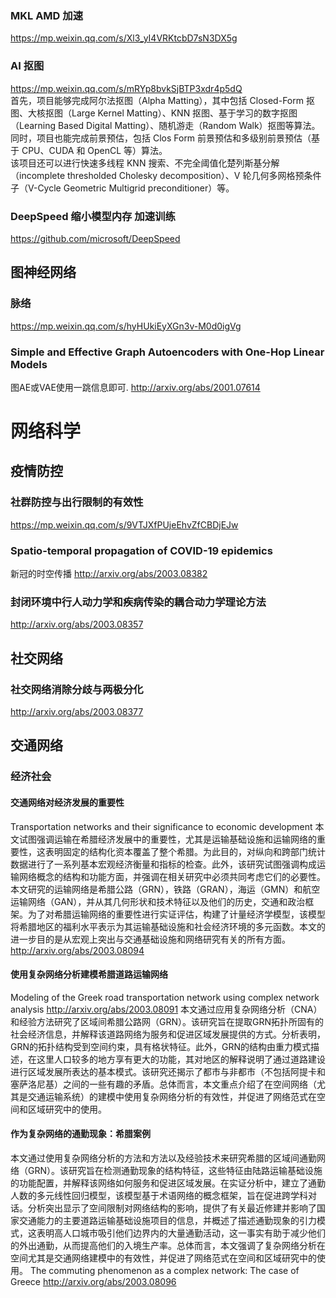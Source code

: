 ### MKL AMD 加速
https://mp.weixin.qq.com/s/Xl3_yI4VRKtcbD7sN3DX5g
### AI 抠图
https://mp.weixin.qq.com/s/mRYp8bvkSjBTP3xdr4p5dQ  
首先，项目能够完成阿尔法抠图（Alpha Matting），其中包括 Closed-Form 抠图、大核抠图（Large Kernel Matting）、KNN 抠图、基于学习的数字抠图（Learning Based Digital Matting）、随机游走（Random Walk）抠图等算法。  
同时，项目也能完成前景预估，包括 Clos Form 前景预估和多级别前景预估（基于 CPU、CUDA 和 OpenCL 等）算法。  
该项目还可以进行快速多线程 KNN 搜索、不完全阈值化楚列斯基分解（incomplete thresholded Cholesky decomposition）、V 轮几何多网格预条件子（V-Cycle Geometric Multigrid preconditioner）等。  
### DeepSpeed 缩小模型内存 加速训练
https://github.com/microsoft/DeepSpeed

## 图神经网络
### 脉络
https://mp.weixin.qq.com/s/hyHUkiEyXGn3v-M0d0igVg
### Simple and Effective Graph Autoencoders with One-Hop Linear Models
图AE或VAE使用一跳信息即可.  http://arxiv.org/abs/2001.07614


# 网络科学
## 疫情防控
### 社群防控与出行限制的有效性
https://mp.weixin.qq.com/s/9VTJXfPUjeEhvZfCBDjEJw
### Spatio-temporal propagation of COVID-19 epidemics
新冠的时空传播
http://arxiv.org/abs/2003.08382
### 封闭环境中行人动力学和疾病传染的耦合动力学理论方法
http://arxiv.org/abs/2003.08357

## 社交网络
### 社交网络消除分歧与两极分化
http://arxiv.org/abs/2003.08377

## 交通网络
### 经济社会
#### 交通网络对经济发展的重要性
Transportation networks and their significance to economic development
本文试图强调运输在希腊经济发展中的重要性，尤其是运输基础设施和运输网络的重要性，这表明固定的结构化资本覆盖了整个希腊。为此目的，对纵向和跨部门统计数据进行了一系列基本宏观经济衡量和指标的检查。此外，该研究试图强调构成运输网络概念的结构和功能方面，并强调在相关研究中必须共同考虑它们的必要性。本文研究的运输网络是希腊公路（GRN），铁路（GRAN），海运（GMN）和航空运输网络（GAN），并从其几何形状和技术特征以及他们的历史，交通和政治框架。为了对希腊运输网络的重要性进行实证评估，构建了计量经济学模型，该模型将希腊地区的福利水平表示为其运输基础设施和社会经济环境的多元函数。本文的进一步目的是从宏观上突出与交通基础设施和网络研究有关的所有方面。
http://arxiv.org/abs/2003.08094


#### 使用复杂网络分析建模希腊道路运输网络
Modeling of the Greek road transportation network using complex network analysis
http://arxiv.org/abs/2003.08091
本文通过应用复杂网络分析（CNA）和经验方法研究了区域间希腊公路网（GRN）。该研究旨在提取GRN拓扑所固有的社会经济信息，并解释该道路网络为服务和促进区域发展提供的方式。分析表明，GRN的拓扑结构受到空间约束，具有格状特征。此外，GRN的结构由重力模式描述，在这里人口较多的地方享有更大的功能，其对地区的解释说明了通过道路建设进行区域发展所表达的基本模式。该研究还揭示了都市与非都市（不包括阿提卡和塞萨洛尼基）之间的一些有趣的矛盾。总体而言，本文重点介绍了在空间网络（尤其是交通运输系统）的建模中使用复杂网络分析的有效性，并促进了网络范式在空间和区域研究中的使用。
#### 作为复杂网络的通勤现象：希腊案例
本文通过使用复杂网络分析的方法和方法以及经验技术来研究希腊的区域间通勤网络（GRN）。该研究旨在检测通勤现象的结构特征，这些特征由陆路运输基础设施的功能配置，并解释该网络如何服务和促进区域发展。在实证分析中，建立了通勤人数的多元线性回归模型，该模型基于术语网络的概念框架，旨在促进跨学科对话。分析突出显示了空间限制对网络结构的影响，提供了有关最近修建并影响了国家交通能力的主要道路运输基础设施项目的信息，并概述了描述通勤现象的引力模式，这表明高人口城市吸引他们边界内的大量通勤活动，这一事实有助于减少他们的外出通勤，从而提高他们的入境生产率。总体而言，本文强调了复杂网络分析在空间尤其是交通网络建模中的有效性，并促进了网络范式在空间和区域研究中的使用。
The commuting phenomenon as a complex network: The case of Greece
http://arxiv.org/abs/2003.08096
